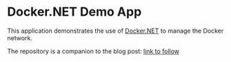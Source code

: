 # Docker.NET Demo App

This application demonstrates the use of [Docker.NET](https://github.com/dotnet/Docker.DotNet) to manage the Docker network.

The repository is a companion to the blog post: [link to follow](http://)